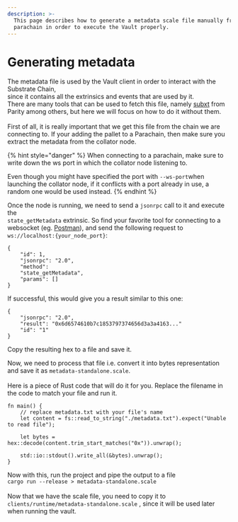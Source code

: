 ```yaml
---
description: >-
  This page describes how to generate a metadata scale file manually from your
  parachain in order to execute the Vault properly.
---
```


# Generating metadata

The metadata file is used by the Vault client in order to interact with the Substrate Chain, \
since it contains all the extrinsics and events that are used by it.\
There are many tools that can be used to fetch this file, namely [subxt](https://github.com/paritytech/subxt) from Parity among others, but here we will focus on how to do it without them. \
\
First of all, it is really important that we get this file from the chain we are connecting to. If your adding the pallet to a Parachain, then make sure you extract the metadata from the collator node.

{% hint style="danger" %}
When connecting to a parachain, make sure to write down the ws port in which the collator node listening to.

Even though you might have specified the port with `--ws-port`when launching the collator node, if it conflicts with a port already in use, a random one would be used instead.
{% endhint %}

Once the node is running, we need to send a `jsonrpc` call to it and execute the \
`state_getMetadata` extrinsic. So find your favorite tool for connecting to a websocket (eg. [Postman](https://www.postman.com/)), and send the following request to \
`ws://localhost:{your_node_port}`:&#x20;

```
{  
    "id": 1,  
    "jsonrpc": "2.0",  
    "method": 
    "state_getMetadata",  
    "params": []
}
```

If successful, this would give you a result similar to this one:

```
{  
    "jsonrpc": "2.0",  
    "result": "0x6d6574610b7c1853797374656d3a3a4163..."
    "id": "1"
}
```

Copy the resulting hex to a file and save it.&#x20;

Now, we need to process that file i.e. convert it into bytes representation and save it as `metadata-standalone.scale`.\
\
Here is a piece of Rust code that will do it for you. Replace the filename in the code to match your file and run it.

```
fn main() {
    // replace metadata.txt with your file's name 
    let content = fs::read_to_string("./metadata.txt").expect("Unable to read file");

    let bytes = hex::decode(content.trim_start_matches("0x")).unwrap();

    std::io::stdout().write_all(&bytes).unwrap();
}
```

Now with this, run the project and pipe the output to a file\
`cargo run --release > metadata-standalone.scale`\
\
Now that we have the scale file, you need to copy it to `clients/runtime/metadata-standalone.scale` , since it will be used later when running the vault.
